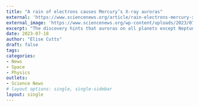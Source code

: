 ```yaml
---
title: "A rain of electrons causes Mercury’s X-ray auroras"
external: 'https://www.sciencenews.org/article/rain-electrons-mercury-xray-auroras'
external_image: 'https://www.sciencenews.org/wp-content/uploads/2023/07/071723_EC_mercury-auroras_feat.jpg'
excerpt: "The discovery hints that auroras on all planets except Neptune have a common explanationr"
date: 2023-07-18
author: "Elise Cutts"
draft: false
tags: 
categories: 
- News
- Space
- Physics
outlets:
- Science News
# layout options: single, single-sidebar
layout: single
---
```


